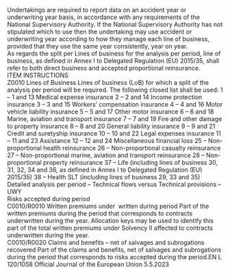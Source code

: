  
Undertakings are required to report data on an accident year or underwriting year basis, in accordance with any 
requirements of the National Supervisory Authority. If the National Supervisory Authority has not stipulated which 
to use then the undertaking may use accident or underwriting year according to how they manage each line of business, 
provided that they use the same year consistently, year on year.  
As regards the split per Lines of business for the analysis per period, line of business, as defined in Annex I to Delegated 
Regulation (EU) 2015/35, shall refer to both direct business and accepted proportional reinsurance.  
ITEM  INSTRUCTIONS  
Z0010  Lines of Business  Lines of business (LoB) for which a split of the analysis per period will be 
required. The following closed list shall be used: 
1 – 1 and 13 Medical expense insurance 
2 – 2 and 14 Income protection insurance 
3 – 3 and 15 Workers’ compensation insurance 
4 – 4 and 16 Motor vehicle liability insurance 
5 – 5 and 17 Other motor insurance 
6 – 6 and 18 Marine, aviation and transport insurance 
7 – 7 and 19 Fire and other damage to property insurance 
8 – 8 and 20 General liability insurance 
9 – 9 and 21 Credit and suretyship insurance 
10 – 10 and 22 Legal expenses insurance 
11 – 11 and 23 Assistance 
12 – 12 and 24 Miscellaneous financial loss 
25 – Non-proportional health reinsurance 
26 – Non-proportional casualty reinsurance 
27 – Non-proportional marine, aviation and transport reinsurance 
28 – Non-proportional property reinsurance 
37 – Life (including lines of business 30, 31, 32, 34 and 36, as defined in Annex I 
to Delegated Regulation (EU) 2015/35) 
38 – Health SLT (including lines of business 29, 33 and 35)  
Detailed analysis 
per period – 
Technical flows 
versus Technical 
provisions – 
UWY  
Risks accepted 
during period  
C0010/R0010  Written premiums under ­
written during period  Part of the written premiums during the period that corresponds to contracts 
underwritten during the year. 
Allocation keys may be used to identify this part of the total written premiums 
under Solvency II affected to contracts underwritten during the year.  
C0010/R0020  Claims and benefits – net of 
salvages and subrogations 
recovered  Part of the claims and benefits, net of salvages and subrogations during the period 
that corresponds to risks accepted during the period.EN  L 120/1058 Official Journal of the European Union 5.5.2023
